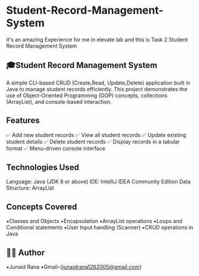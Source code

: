 # Student-Record-Management-System
it's an amazing Experience for me in elevate lab and this is Task 2 Student Record Management System

## 🎓Student Record Management System
A  simple  CLI-based CRUD (Create,Read, Update,Delete) application built in  Java to manage student records efficiently.
This project demonstrates the use  of Object-Oriented Programming (OOP) concepts,  collections (ArrayList), and console-based interaction.

## Features

✅ Add new student records
✅ View all student records
✅ Update existing student details
✅ Delete student records
✅ Display records in a tabular format
✅ Menu-driven console interface

## Technologies Used
Language: Java (JDK 8 or above)
IDE: IntelliJ IDEA Community Edition
Data Structure: ArrayList

## Concepts Covered

▪️Classes and Objects
▪️Encapsulation
▪️ArrayList operations
▪️Loops and Conditional statements
▪️User Input handling (Scanner)
▪️CRUD operations in Java

## 🧑‍💻 Author 
▪️Junaid Rana
▪️Gmail-{junaidrana1282005@gmail.com}
